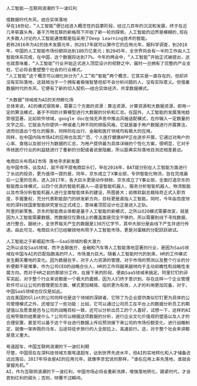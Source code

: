     人工智能——互联网浪潮的下一波红利

    借数据时代东风，结合实体落地
    早在18世纪，“人工智能”便已经进入概念性的启蒙阶段，经过几百年的沉淀和发展，终于在近几年崭露头角，基于万物互联的新格局下开始了新一轮的探索。人工智能的边界是模糊的,现在大多数人讨论的人工智能通常都是指采用了Deep Learning技术的智能。﻿
    若称2016年为AI的技术发展元年，则2017年就可以算作它的应用元年。据科学调查，到2018年，中国的人工智能市场份额将达到180万亿美元；到2045年，全世界将会有一半的工作由人工智能体系完成，在中国，这个数据将达到77%。今年的两会中，“人工智能”开始正式被提出，这也就意味着，“人工智能”行业开始正式进入顶层设计的视野之中，届时一旦拥有了完整的产业支柱，它必将会重塑整个社会的行业模式。
    “人工智能”这个概念可以细化拆分为“人工”和“智能”两个概念，它其实是一直存在的，但却并没有实际落地，这就相当于一个拥有着极强智慧但却不会分析问题的人，没有实际意义。但借着数据时代的东风，它便有了新的切入契机——结合实体经济，共享数据模式。

    “大数据”领域成为AI的天然孵化场
    总体来说，AI的模式很简单，需要三个方面的资源：算法资源、计算资源和大数据资源，即用一定的算法模式，基于不同的计算模型进行大数据的分析和汇总。在国外，人工智能的发展落地趋势很显著，比如软件领域，google doc在悄无声息中推出风格适配模式，在你输入一定数量的文字之后，它就会为你提供一种或者几种不同的排版风格，它就是基于用户数据进行开展算法，进而创造出个性化的服务，同样的在出行、金融和医疗领域均有极大的应用。﻿﻿
    同样，在中国内陆市场AI的应用也及其广范，个人医疗健康APP正在逐步开展，它通过对用户的心率、食宿以及部分行为数据的汇总，为用户提供最为具体详细的个性化方案，很明显，它对于传统医疗行业的利益链进行了重新的分配或者说是阻截，所以距离实际落地目测还相差甚远。

    电商巨头布局AI市场 落地寻求新发展
    在中国市场，谈及AI，就不得不提电商巨头们，早在2016年，BAT就分别在人工智能方面进行了长远的投资，更为值得一提的是，同年，京东成立了X事业部，专供智能化物流，旨在完成最后一公里的任务。进入2017年，各大巨头更是动作频频，京东成立了Y事业部，全面打造京东的智能商业体模式，以四个优良的智能机器人——语音智能机器人、服务分析智能机器人、物流智能以及市场分析智能机器人进行全面智能体系的建设，所图甚大；前微软副总裁陆奇正式入职百度，手握重权，充分代表职能部门的研发新方向，目标更是直指人工智能。同时，今年由百度领衔的深科技国家智能研究室也正式成立，意味着顶层设计也正是进入正轨。﻿﻿
    阿里的新零售、京东的智能商业体都是基于人工智能的新模式，之所以O2O模式需要改变，就是因为人工智能需要数据，而数据仅仅靠线上的覆盖面是完全不够的，所以需要到线下寻找数据，进行整合。据统计，全世界每天产生的数据是130万亿字节，其中大部分是由线下产生并进行传递。由此可见，电商巨头们已经敏锐地布局于人工智能市场，更是对蛋糕的分配跃跃欲试。

    人工智能之于新崛起市场——SaaS领域的极大潜力
    之所以谈及SaaS领域，而不去聊医疗、金融和汽车等人工智能落地显著的行业，是因为SaaS领域在中国与AI的匹配指数高的吓人，市场潜力巨大。随着人工智能时代的到来，HR的工作模式发生翻天覆地的变化。因为数据在手，对于人力资源的管理、对于市场的预测以及整个行业的分析便都不是难事，作为公司CEO的战略合伙人，HR的工作将越来越倾向于主动前瞻性和战略性发展方向。而对于HR之前的那部分工作，在接下来的阶段，便由SaaS领域来搞定。阿里钉钉的异军突起，对于整个行业来说都是一个极大的震撼，因为人们终于意识到，存在这样一个企业管理软件可以让公司的管理更加方面、模式更加精简、组织更为有效，人才的利用更加完备，对于，中国SaaS领域也仅仅是如此。﻿﻿
    远在美国的Glint的公司同样也是这个领域的深耕者，它除了为企业提供类似钉钉更为具体的公司管理模式之外，还增加了一些功能：比如，它可以通过公司员工在平台上的数据分析员工的期望值以及愿景是否与公司的战略目标一致，还可以分析出员工的个人喜好，试想一下，这样的AI应用导致的结果是什么？公司可以根据这项数据的分析，进行企业文化价值观的塑造以及人才的合理安置，甚至可以基于这个平台进行数据上传后预测接下来公司的市场份额变化，进行战略制定，就像一架奔跑的马车，沿途将徒步旅行的人全部拉上，高速前行。这，对于整个社会来讲都是意义重大。

    弯道超车，中国互联网浪潮的下一波红利期
    尽管，中国现在在深科技领域方面弯道超车，达到世界先进水平，但AI的实地转化和人才储备还远远落后，2017年将会是AI的应用元年。就像李彦宏说的那样，“谁在应用上率先落地，谁就会掌握先机。”
    AI，作为互联网浪潮的下一波红利，中国市场必将会重新洗牌，增强落地转化，跟紧时代，才会尝到红利的甜头；否则，倾覆不过瞬间。
